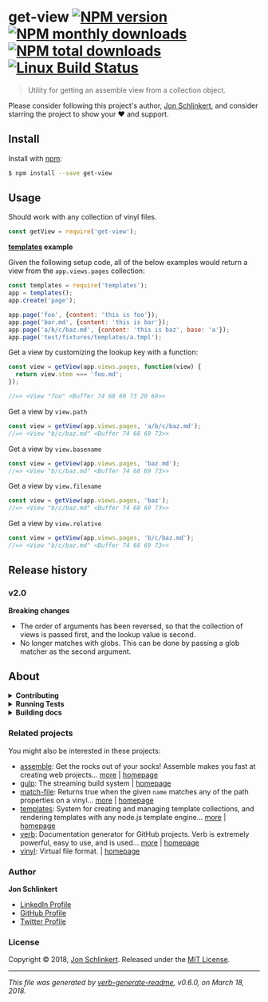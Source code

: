 # get-view [![NPM version](https://img.shields.io/npm/v/get-view.svg?style=flat)](https://www.npmjs.com/package/get-view) [![NPM monthly downloads](https://img.shields.io/npm/dm/get-view.svg?style=flat)](https://npmjs.org/package/get-view) [![NPM total downloads](https://img.shields.io/npm/dt/get-view.svg?style=flat)](https://npmjs.org/package/get-view) [![Linux Build Status](https://img.shields.io/travis/jonschlinkert/get-view.svg?style=flat&label=Travis)](https://travis-ci.org/jonschlinkert/get-view)

> Utility for getting an assemble view from a collection object.

Please consider following this project's author, [Jon Schlinkert](https://github.com/jonschlinkert), and consider
starring the project to show your :heart: and support.

## Install

Install with [npm](https://www.npmjs.com/):

```sh
$ npm install --save get-view
```

## Usage

Should work with any collection of vinyl files.

```js
const getView = require('get-view');
```

**[templates](https://github.com/jonschlinkert/templates) example**

Given the following setup code, all of the below examples would return a view from the `app.views.pages` collection:

```js
const templates = require('templates');
app = templates();
app.create('page');

app.page('foo', {content: 'this is foo'});
app.page('bar.md', {content: 'this is bar'});
app.page('a/b/c/baz.md', {content: 'this is baz', base: 'a'});
app.page('test/fixtures/templates/a.tmpl');
```

Get a view by customizing the lookup key with a function:

```js
const view = getView(app.views.pages, function(view) {
  return view.stem === 'foo.md';
});

//=> <View "foo" <Buffer 74 68 69 73 20 69>>
```

Get a view by `view.path`

```js
const view = getView(app.views.pages, 'a/b/c/baz.md');
//=> <View "b/c/baz.md" <Buffer 74 68 69 73>>
```

Get a view by `view.basename`

```js
const view = getView(app.views.pages, 'baz.md');
//=> <View "b/c/baz.md" <Buffer 74 68 69 73>>
```

Get a view by `view.filename`

```js
const view = getView(app.views.pages, 'baz');
//=> <View "b/c/baz.md" <Buffer 74 68 69 73>>
```

Get a view by `view.relative`

```js
const view = getView(app.views.pages, 'b/c/baz.md');
//=> <View "b/c/baz.md" <Buffer 74 68 69 73>>
```

## Release history

### v2.0

**Breaking changes**

* The order of arguments has been reversed, so that the collection of views is passed first, and the lookup value is
  second.
* No longer matches with globs. This can be done by passing a glob matcher as the second argument.

## About

<details>
<summary><strong>Contributing</strong></summary>

Pull requests and stars are always welcome. For bugs and feature requests, [please create an issue](../../issues/new).

</details>

<details>
<summary><strong>Running Tests</strong></summary>

Running and reviewing unit tests is a great way to get familiarized with a library and its API. You can install
dependencies and run tests with the following command:

```sh
$ npm install && npm test
```

</details>

<details>
<summary><strong>Building docs</strong></summary>

_(This project's readme.md is generated by [verb](https://github.com/verbose/verb-generate-readme), please don't edit
the readme directly. Any changes to the readme must be made in the [.verb.md](.verb.md) readme template.)_

To generate the readme, run the following command:

```sh
$ npm install -g verbose/verb#dev verb-generate-readme && verb
```

</details>

### Related projects

You might also be interested in these projects:

* [assemble](https://www.npmjs.com/package/assemble): Get the rocks out of your socks! Assemble makes you fast at
  creating web
  projects… [more](https://github.com/assemble/assemble) | [homepage](https://github.com/assemble/assemble "Get the rocks out of your socks! Assemble makes you fast at creating web projects. Assemble is used by thousands of projects for rapid prototyping, creating themes, scaffolds, boilerplates, e-books, UI components, API documentation, blogs, building websit")
* [gulp](https://www.npmjs.com/package/gulp): The streaming build
  system | [homepage](http://gulpjs.com "The streaming build system")
* [match-file](https://www.npmjs.com/package/match-file): Returns true when the given `name` matches any of the path
  properties on a
  vinyl… [more](https://github.com/jonschlinkert/match-file) | [homepage](https://github.com/jonschlinkert/match-file "Returns true when the given `name` matches any of the path properties on a vinyl file.")
* [templates](https://www.npmjs.com/package/templates): System for creating and managing template collections, and
  rendering templates with any node.js template
  engine… [more](https://github.com/jonschlinkert/templates) | [homepage](https://github.com/jonschlinkert/templates "System for creating and managing template collections, and rendering templates with any node.js template engine. Can be used as the basis for creating a static site generator or blog framework.")
* [verb](https://www.npmjs.com/package/verb): Documentation generator for GitHub projects. Verb is extremely powerful,
  easy to use, and is
  used… [more](https://github.com/verbose/verb) | [homepage](https://github.com/verbose/verb "Documentation generator for GitHub projects. Verb is extremely powerful, easy to use, and is used on hundreds of projects of all sizes to generate everything from API docs to readmes.")
* [vinyl](https://www.npmjs.com/package/vinyl): Virtual file
  format. | [homepage](https://github.com/gulpjs/vinyl#readme "Virtual file format.")

### Author

**Jon Schlinkert**

* [LinkedIn Profile](https://linkedin.com/in/jonschlinkert)
* [GitHub Profile](https://github.com/jonschlinkert)
* [Twitter Profile](https://twitter.com/jonschlinkert)

### License

Copyright © 2018, [Jon Schlinkert](https://github.com/jonschlinkert).
Released under the [MIT License](LICENSE).

***

_This file was generated by [verb-generate-readme](https://github.com/verbose/verb-generate-readme), v0.6.0, on March
18, 2018._
